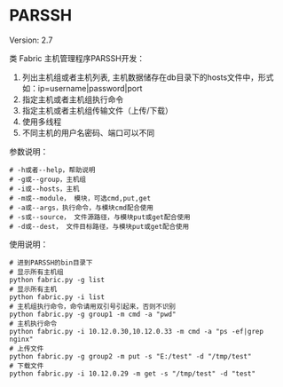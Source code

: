 # PARSSH

Version: 2.7

类 Fabric 主机管理程序PARSSH开发：
1. 列出主机组或者主机列表, 主机数据储存在db目录下的hosts文件中，形式如：ip=username|password|port
2. 指定主机或者主机组执行命令
3. 指定主机或者主机组传输文件（上传/下载）
4. 使用多线程
5. 不同主机的用户名密码、端口可以不同

参数说明：

```
# -h或者--help，帮助说明
# -g或--group，主机组
# -i或--hosts，主机
# -m或--module， 模块，可选cmd,put,get
# -a或--args，执行命令，与模块cmd配合使用
# -s或--source， 文件源路径，与模块put或get配合使用
# -d或--dest， 文件目标路径，与模块put或get配合使用
```

使用说明：
```进到PARSSH的bin目录
# 进到PARSSH的bin目录下
# 显示所有主机组
python fabric.py -g list
# 显示所有主机
python fabric.py -i list
# 主机组执行命令，命令请用双引号引起来，否则不识别
python fabric.py -g group1 -m cmd -a "pwd"
# 主机执行命令
python fabric.py -i 10.12.0.30,10.12.0.33 -m cmd -a "ps -ef|grep nginx"
# 上传文件
python fabric.py -g group2 -m put -s "E:/test" -d "/tmp/test"
# 下载文件
python fabric.py -i 10.12.0.29 -m get -s "/tmp/test" -d "test"
```